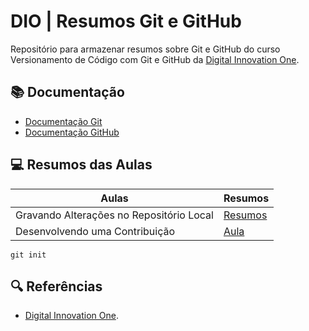 
# DIO | Resumos Git e GitHub

Repositório para armazenar resumos sobre Git e GitHub do curso Versionamento de Código com Git e GitHub da [Digital Innovation One](https://www.dio.me/).

## 📚 Documentação
- [Documentação Git](https://git-scm.com/doc)
- [Documentação GitHub](https://docs.github.com/)

## 💻 Resumos das Aulas

| Aulas | Resumos
|-----|----------|
| Gravando Alterações no Repositório Local | [Resumos]()
| Desenvolvendo uma Contribuição | [Aula](https://web.dio.me/lab/desafio-de-projeto-contribuindo-em-um-projeto-open-source-no-github/learning/55390e77-8893-4a65-ac62-c8bea564528d?back=/track/coding-the-future-heineken-ia-para-analise-de-dados)

```
git init
```

## 🔍 Referências
- [Digital Innovation One]().
